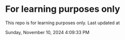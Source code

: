 # For learning purposes only
This repo is for learning purposes only.
Last updated at

Sunday, November 10, 2024 4:09:33 PM

